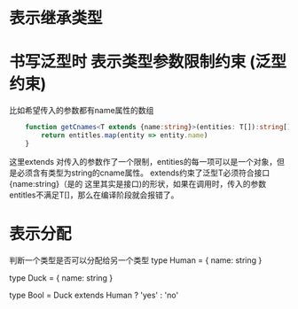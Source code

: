 # 表示继承类型


# 书写泛型时 表示类型参数限制约束 (泛型约束)

比如希望传入的参数都有name属性的数组
```ts
    function getCnames<T extends {name:string}>(entities: T[]):string[]{
        return entitles.map(entity => entity.name)
    }

```

这里extends 对传入的参数作了一个限制，entities的每一项可以是一个对象，但是必须含有类型为string的cname属性。
extends约束了泛型T必须符合接口{name:string}（是的 这里其实是接口)的形状，如果在调用时，传入的参数entitles不满足T[]，那么在编译阶段就会报错了。


# 表示分配

判断一个类型是否可以分配给另一个类型
type Human = {
    name: string
}

type Duck = {
    name: string
}

type Bool = Duck extends Human ? 'yes' : 'no'
